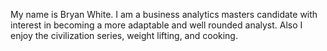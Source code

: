 My name is Bryan White.  I am a business analytics masters candidate with interest in becoming a more adaptable and well rounded analyst.  Also I enjoy the civilization series, weight lifting, and cooking.  
